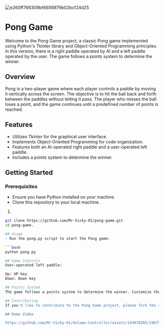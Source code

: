 ![e260ff766309bf6656979b02bcf24d25](https://github.com/Mr-Vicky-01/Volume-Controller/assets/143078285/e5dd3ee9-666d-4e25-8440-bc796cfe272d)

# Pong Game

Welcome to the Pong Game project, a classic Pong game implemented using Python's Tkinter library and Object-Oriented Programming principles. In this version, there is a right paddle operated by AI and a left paddle operated by the user. The game follows a points system to determine the winner.

## Overview

Pong is a two-player game where each player controls a paddle by moving it vertically across the screen. The objective is to hit the ball back and forth between the paddles without letting it pass. The player who misses the ball loses a point, and the game continues until a predefined number of points is reached.

## Features

- Utilizes Tkinter for the graphical user interface.
- Implements Object-Oriented Programming for code organization.
- Features both an AI-operated right paddle and a user-operated left paddle.
- Includes a points system to determine the winner.

## Getting Started

### Prerequisites

- Ensure you have Python installed on your machine.
- Clone this repository to your local machine.
  
1.
  ```bash
  git clone https://github.com/Mr-Vicky-01/pong-game.git
  cd pong-game.

## Usage
- Run the pong.py script to start the Pong game:

  ```bash
  python pong.py

## Game Controls
User-operated left paddle:

Up: UP key
Down: Down key

## Points System
The game follows a points system to determine the winner. Customize the winning_score variable in the pong.py script to set the desired winning score.

## Contributing
If you'd like to contribute to the Pong Game project, please fork the repository and create a pull request. Your contributions are welcome!

## Demo Video

https://github.com/Mr-Vicky-01/Volume-Controller/assets/143078285/196f5fb3-42a2-47e7-bd1f-8d8a4e21cebe
